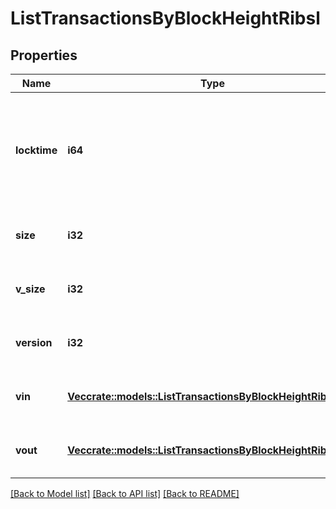 # ListTransactionsByBlockHeightRibsl

## Properties

Name | Type | Description | Notes
------------ | ------------- | ------------- | -------------
**locktime** | **i64** | Represents the time at which a particular transaction can be added to the blockchain. | 
**size** | **i32** | Represents the total size of this transaction. | 
**v_size** | **i32** | Represents the virtual size of this transaction. | 
**version** | **i32** | Represents transaction version number. | 
**vin** | [**Vec<crate::models::ListTransactionsByBlockHeightRibslVin>**](ListTransactionsByBlockHeightRIBSL_vin.md) | Represents the transaction inputs. | 
**vout** | [**Vec<crate::models::ListTransactionsByBlockHeightRibslVout>**](ListTransactionsByBlockHeightRIBSL_vout.md) | Represents the transaction outputs. | 

[[Back to Model list]](../README.md#documentation-for-models) [[Back to API list]](../README.md#documentation-for-api-endpoints) [[Back to README]](../README.md)



